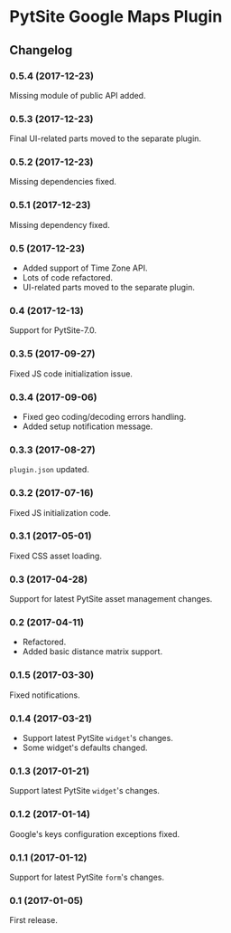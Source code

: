 # PytSite Google Maps Plugin


## Changelog


### 0.5.4 (2017-12-23)

Missing module of public API added.


### 0.5.3 (2017-12-23)

Final UI-related parts moved to the separate plugin.


### 0.5.2 (2017-12-23)

Missing dependencies fixed.


### 0.5.1 (2017-12-23)

Missing dependency fixed.


### 0.5 (2017-12-23)

- Added support of Time Zone API.
- Lots of code refactored.
- UI-related parts moved to the separate plugin.


### 0.4 (2017-12-13)

Support for PytSite-7.0.


### 0.3.5 (2017-09-27)

Fixed JS code initialization issue.


### 0.3.4 (2017-09-06)

- Fixed geo coding/decoding errors handling.
- Added setup notification message.


### 0.3.3 (2017-08-27)

`plugin.json` updated.


### 0.3.2 (2017-07-16)

Fixed JS initialization code.


### 0.3.1 (2017-05-01)

Fixed CSS asset loading.


### 0.3 (2017-04-28)

Support for latest PytSite asset management changes.


### 0.2 (2017-04-11)

- Refactored.
- Added basic distance matrix support.


### 0.1.5 (2017-03-30)

Fixed notifications.


### 0.1.4 (2017-03-21)

- Support latest PytSite `widget`'s changes.
- Some widget's defaults changed.


### 0.1.3 (2017-01-21)

Support latest PytSite `widget`'s changes.


### 0.1.2 (2017-01-14)

Google's keys configuration exceptions fixed.


### 0.1.1 (2017-01-12)

Support for latest PytSite `form`'s changes.


### 0.1 (2017-01-05)

First release.
